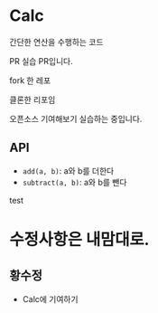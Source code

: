 # Calc

간단한 연산을 수행하는 코드


PR 실습 PR입니다.

fork 한 레포

클론한 리포임

오픈소스 기여해보기 실습하는 중입니다.


## API

- `add(a, b)`: a와 b를 더한다
- `subtract(a, b)`: a와 b를 뺀다


test


# 수정사항은 내맘대로. 

## 황수정
- Calc에 기여하기
